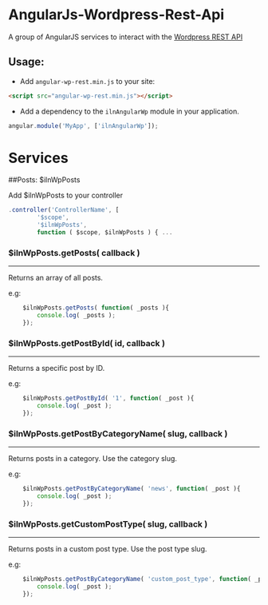 AngularJs-Wordpress-Rest-Api
============================

A group of AngularJS services to interact with the [Wordpress REST API](http://wp-api.org/)

## Usage:

 - Add `angular-wp-rest.min.js` to your site:
```html
<script src="angular-wp-rest.min.js"></script>
```
 - Add a dependency to the `ilnAngularWp` module in your application.
```js
angular.module('MyApp', ['ilnAngularWp']);
```

Services
============================


##Posts: $ilnWpPosts

Add $ilnWpPosts to your controller
```js
.controller('ControllerName', [
        '$scope',
        '$ilnWpPosts',
        function ( $scope, $ilnWpPosts ) { ...
```


### $ilnWpPosts.getPosts( callback )
-----

Returns an array of all posts.

e.g:
```js
    $ilnWpPosts.getPosts( function( _posts ){
        console.log( _posts );
    });
```


### $ilnWpPosts.getPostById( id, callback )
-----

Returns a specific post by ID.

e.g:
```js
    $ilnWpPosts.getPostById( '1', function( _post ){
        console.log( _post );
    });
```


### $ilnWpPosts.getPostByCategoryName( slug, callback )
-----

Returns posts in a category. Use the category slug.

e.g:
```js
    $ilnWpPosts.getPostByCategoryName( 'news', function( _post ){
        console.log( _post );
    });
```


### $ilnWpPosts.getCustomPostType( slug, callback )
-----

Returns posts in a custom post type. Use the post type slug.

e.g:
```js
    $ilnWpPosts.getPostByCategoryName( 'custom_post_type', function( _post ){
        console.log( _post );
    });
```